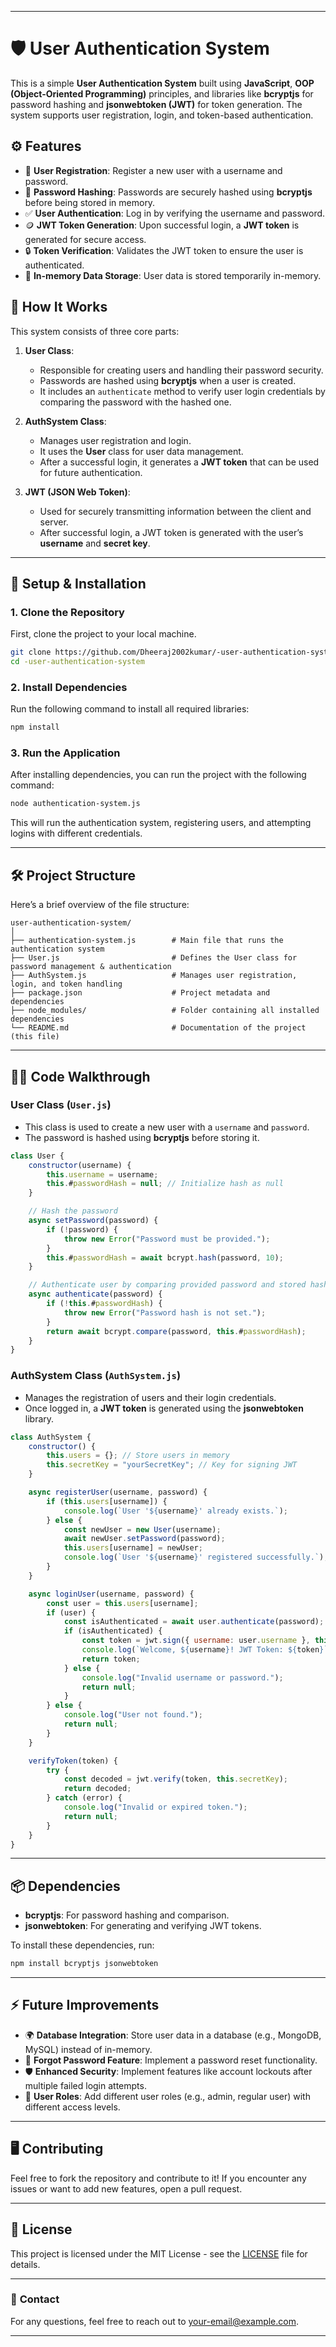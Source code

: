 
---

# 🛡️ **User Authentication System**

This is a simple **User Authentication System** built using **JavaScript**, **OOP (Object-Oriented Programming)** principles, and libraries like **bcryptjs** for password hashing and **jsonwebtoken (JWT)** for token generation. The system supports user registration, login, and token-based authentication.

## ⚙️ **Features**

- 🔐 **User Registration**: Register a new user with a username and password.
- 🔑 **Password Hashing**: Passwords are securely hashed using **bcryptjs** before being stored in memory.
- ✅ **User Authentication**: Log in by verifying the username and password.
- 🪙 **JWT Token Generation**: Upon successful login, a **JWT token** is generated for secure access.
- 🔒 **Token Verification**: Validates the JWT token to ensure the user is authenticated.
- 💾 **In-memory Data Storage**: User data is stored temporarily in-memory.

## 📝 **How It Works**

This system consists of three core parts:

1. **User Class**:
   - Responsible for creating users and handling their password security.
   - Passwords are hashed using **bcryptjs** when a user is created.
   - It includes an `authenticate` method to verify user login credentials by comparing the password with the hashed one.

2. **AuthSystem Class**:
   - Manages user registration and login.
   - It uses the **User** class for user data management.
   - After a successful login, it generates a **JWT token** that can be used for future authentication.

3. **JWT (JSON Web Token)**:
   - Used for securely transmitting information between the client and server.
   - After successful login, a JWT token is generated with the user’s **username** and **secret key**.

---

## 🚀 **Setup & Installation**

### 1. **Clone the Repository**

First, clone the project to your local machine.

```bash
git clone https://github.com/Dheeraj2002kumar/-user-authentication-system.git
cd -user-authentication-system
```

### 2. **Install Dependencies**

Run the following command to install all required libraries:

```bash
npm install
```

### 3. **Run the Application**

After installing dependencies, you can run the project with the following command:

```bash
node authentication-system.js
```

This will run the authentication system, registering users, and attempting logins with different credentials.

---

## 🛠️ **Project Structure**

Here’s a brief overview of the file structure:

```
user-authentication-system/
│
├── authentication-system.js        # Main file that runs the authentication system
├── User.js                         # Defines the User class for password management & authentication
├── AuthSystem.js                   # Manages user registration, login, and token handling
├── package.json                    # Project metadata and dependencies
├── node_modules/                   # Folder containing all installed dependencies
└── README.md                       # Documentation of the project (this file)
```

---

## 🧑‍💻 **Code Walkthrough**

### **User Class (`User.js`)**
- This class is used to create a new user with a `username` and `password`.
- The password is hashed using **bcryptjs** before storing it.

```javascript
class User {
    constructor(username) {
        this.username = username;
        this.#passwordHash = null; // Initialize hash as null
    }

    // Hash the password
    async setPassword(password) {
        if (!password) {
            throw new Error("Password must be provided.");
        }
        this.#passwordHash = await bcrypt.hash(password, 10);
    }

    // Authenticate user by comparing provided password and stored hash
    async authenticate(password) {
        if (!this.#passwordHash) {
            throw new Error("Password hash is not set.");
        }
        return await bcrypt.compare(password, this.#passwordHash);
    }
}
```

### **AuthSystem Class (`AuthSystem.js`)**
- Manages the registration of users and their login credentials.
- Once logged in, a **JWT token** is generated using the **jsonwebtoken** library.

```javascript
class AuthSystem {
    constructor() {
        this.users = {}; // Store users in memory
        this.secretKey = "yourSecretKey"; // Key for signing JWT
    }

    async registerUser(username, password) {
        if (this.users[username]) {
            console.log(`User '${username}' already exists.`);
        } else {
            const newUser = new User(username);
            await newUser.setPassword(password);
            this.users[username] = newUser;
            console.log(`User '${username}' registered successfully.`);
        }
    }

    async loginUser(username, password) {
        const user = this.users[username];
        if (user) {
            const isAuthenticated = await user.authenticate(password);
            if (isAuthenticated) {
                const token = jwt.sign({ username: user.username }, this.secretKey, { expiresIn: '1h' });
                console.log(`Welcome, ${username}! JWT Token: ${token}`);
                return token;
            } else {
                console.log("Invalid username or password.");
                return null;
            }
        } else {
            console.log("User not found.");
            return null;
        }
    }

    verifyToken(token) {
        try {
            const decoded = jwt.verify(token, this.secretKey);
            return decoded;
        } catch (error) {
            console.log("Invalid or expired token.");
            return null;
        }
    }
}
```

---

## 📦 **Dependencies**

- **bcryptjs**: For password hashing and comparison.
- **jsonwebtoken**: For generating and verifying JWT tokens.

To install these dependencies, run:

```bash
npm install bcryptjs jsonwebtoken
```

---

## ⚡ **Future Improvements**

- 🌍 **Database Integration**: Store user data in a database (e.g., MongoDB, MySQL) instead of in-memory.
- 🔑 **Forgot Password Feature**: Implement a password reset functionality.
- 🛡️ **Enhanced Security**: Implement features like account lockouts after multiple failed login attempts.
- 📜 **User Roles**: Add different user roles (e.g., admin, regular user) with different access levels.

---

## 🖥️ **Contributing**

Feel free to fork the repository and contribute to it! If you encounter any issues or want to add new features, open a pull request.

---

## 📜 **License**

This project is licensed under the MIT License - see the [LICENSE](LICENSE) file for details.

---

### 💬 **Contact**

For any questions, feel free to reach out to [your-email@example.com](mailto:dk8549644@example.com).

---